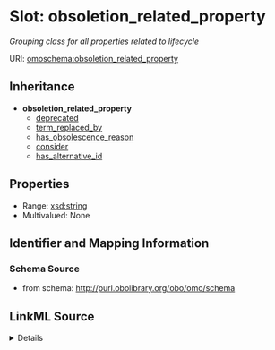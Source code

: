 # Slot: obsoletion_related_property
_Grouping class for all properties related to lifecycle_


URI: [omoschema:obsoletion_related_property](http://purl.obolibrary.org/obo/schema/obsoletion_related_property)




## Inheritance

* **obsoletion_related_property**
    * [deprecated](deprecated.md)
    * [term_replaced_by](term_replaced_by.md)
    * [has_obsolescence_reason](has_obsolescence_reason.md)
    * [consider](consider.md)
    * [has_alternative_id](has_alternative_id.md)







## Properties

* Range: [xsd:string](http://www.w3.org/2001/XMLSchema#string)
* Multivalued: None







## Identifier and Mapping Information







### Schema Source


* from schema: http://purl.obolibrary.org/obo/omo/schema




## LinkML Source

<details>
```yaml
name: obsoletion_related_property
description: Grouping class for all properties related to lifecycle
from_schema: http://purl.obolibrary.org/obo/omo/schema
rank: 1000
abstract: true
alias: obsoletion_related_property
range: string

```
</details>
